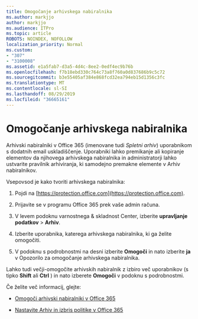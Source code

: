 ```yaml
---
title: Omogočanje arhivskega nabiralnika
ms.author: markjjo
author: markjjo
ms.audience: ITPro
ms.topic: article
ROBOTS: NOINDEX, NOFOLLOW
localization_priority: Normal
ms.custom:
- "307"
- "3100008"
ms.assetid: e1a5fab7-d3a5-4d4c-8ee2-0edf4ec9b76b
ms.openlocfilehash: f7b18ebd330c764c73a8f760a0d837686b9c5c72
ms.sourcegitcommit: b3e55405af384e868fcd32ea794eb15d1356c3fc
ms.translationtype: MT
ms.contentlocale: sl-SI
ms.lasthandoff: 08/29/2019
ms.locfileid: "36665161"
---
```

# <a name="enable-an-archive-mailbox"></a>Omogočanje arhivskega nabiralnika

Arhivski nabiralniki v Office 365 (imenovane tudi *Spletni arhiv*) uporabnikom s dodatnih email uskladiščenje. Uporabniki lahko premikanje ali kopiranje elementov da njihovega arhivskega nabiralnika in administratorji lahko ustvarite pravilnik arhiviranja, ki samodejno premakne elemente v Arhiv nabiralnikov.
  
Vsepovsod je kako tvoriti arhivskega nabiralnika:
  
1. Pojdi na [https://protection.office.com](https://protection.office.com).

2. Prijavite se v programu Office 365 prek vaše admin računa.

3. V levem podoknu varnostnega &amp; skladnost Center, izberite **upravljanje podatkov** \> **Arhiv**.

4. Izberite uporabnika, katerega arhivskega nabiralnika, ki ga želite omogočiti.

5. V podoknu s podrobnostmi na desni izberite **Omogoči** in nato izberite **ja** v Opozorilo za omogočanje arhivskega nabiralnika.

Lahko tudi večji-omogočite arhivskih nabiralnik z izbiro več uporabnikov (s tipko **Shift** ali **Ctrl** ) in nato izberete **Omogoči** v podoknu s podrobnostmi.
  
Če želite več informacij, glejte:
  
- [Omogoči arhivski nabiralniki v Office 365](https://support.office.com/article/enable-archive-mailboxes-in-the-office-365-security-compliance-center-268a109e-7843-405b-bb3d-b9393b2342ce)

- [Nastavite Arhiv in izbris politike v Office 365](https://support.office.com/article/Set-up-an-archive-and-deletion-policy-for-mailboxes-in-your-Office-365-organization-ec3587e4-7b4a-40fb-8fb8-8aa05aeae2ce)
